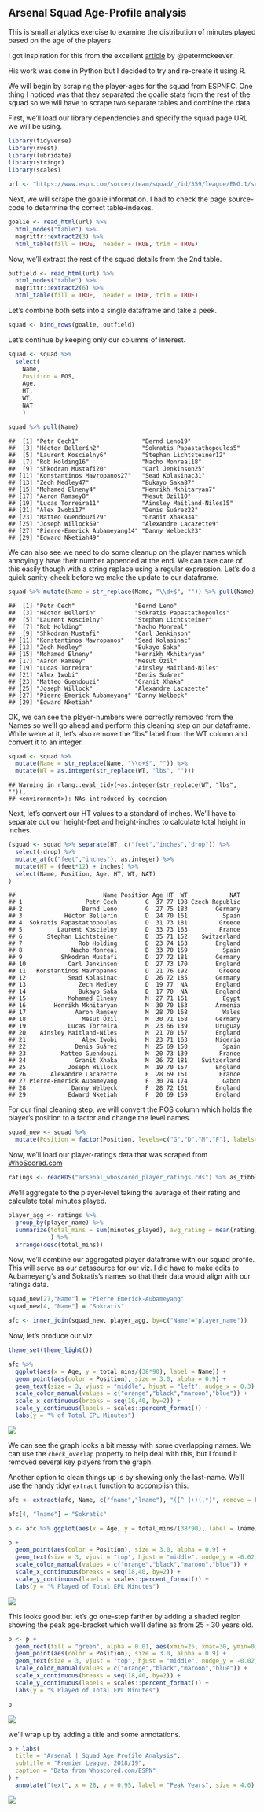 Arsenal Squad Age-Profile analysis
----------------------------------

This is small analytics exercise to examine the distribution of minutes
played based on the age of the players.

I got inspiration for this from the excellent
[article](http://petermckeever.com/2019/04/creating-squad-age-profiles/)
by @petermckeever.

His work was done in Python but I decided to try and re-create it using
R.

We will begin by scraping the player-ages for the squad from ESPNFC. One
thing I noticed was that they separated the goalie stats from the rest
of the squad so we will have to scrape two separate tables and combine
the data.

First, we’ll load our library dependencies and specify the squad page
URL we will be using.

``` r
library(tidyverse)
library(rvest)
library(lubridate)
library(stringr)
library(scales)

url <- "https://www.espn.com/soccer/team/squad/_/id/359/league/ENG.1/season/2018"
```

Next, we will scrape the goalie information. I had to check the page
source-code to determine the correct table-indexes.

``` r
goalie <- read_html(url) %>% 
  html_nodes("table") %>% 
  magrittr::extract2(3) %>% 
  html_table(fill = TRUE,  header = TRUE, trim = TRUE)
```

Now, we’ll extract the rest of the squad details from the 2nd table.

``` r
outfield <- read_html(url) %>% 
  html_nodes("table") %>% 
  magrittr::extract2(6) %>% 
  html_table(fill = TRUE,  header = TRUE, trim = TRUE)
```

Let’s combine both sets into a single dataframe and take a peek.

``` r
squad <- bind_rows(goalie, outfield)
```

Let’s continue by keeping only our columns of interest.

``` r
squad <- squad %>% 
  select(
    Name, 
    Position = POS, 
    Age, 
    HT, 
    WT, 
    NAT
    )

squad %>% pull(Name)
```

    ##  [1] "Petr Cech1"                  "Bernd Leno19"               
    ##  [3] "Héctor Bellerín2"            "Sokratis Papastathopoulos5" 
    ##  [5] "Laurent Koscielny6"          "Stephan Lichtsteiner12"     
    ##  [7] "Rob Holding16"               "Nacho Monreal18"            
    ##  [9] "Shkodran Mustafi20"          "Carl Jenkinson25"           
    ## [11] "Konstantinos Mavropanos27"   "Sead Kolasinac31"           
    ## [13] "Zech Medley47"               "Bukayo Saka87"              
    ## [15] "Mohamed Elneny4"             "Henrikh Mkhitaryan7"        
    ## [17] "Aaron Ramsey8"               "Mesut Özil10"               
    ## [19] "Lucas Torreira11"            "Ainsley Maitland-Niles15"   
    ## [21] "Alex Iwobi17"                "Denis Suárez22"             
    ## [23] "Matteo Guendouzi29"          "Granit Xhaka34"             
    ## [25] "Joseph Willock59"            "Alexandre Lacazette9"       
    ## [27] "Pierre-Emerick Aubameyang14" "Danny Welbeck23"            
    ## [29] "Edward Nketiah49"

We can also see we need to do some cleanup on the player names which
annoyingly have their number appended at the end. We can take care of
this easily though with a string replace using a regular expression.
Let’s do a quick sanity-check before we make the update to our
dataframe.

``` r
squad %>% mutate(Name = str_replace(Name, "\\d+$", "")) %>% pull(Name)
```

    ##  [1] "Petr Cech"                 "Bernd Leno"               
    ##  [3] "Héctor Bellerín"           "Sokratis Papastathopoulos"
    ##  [5] "Laurent Koscielny"         "Stephan Lichtsteiner"     
    ##  [7] "Rob Holding"               "Nacho Monreal"            
    ##  [9] "Shkodran Mustafi"          "Carl Jenkinson"           
    ## [11] "Konstantinos Mavropanos"   "Sead Kolasinac"           
    ## [13] "Zech Medley"               "Bukayo Saka"              
    ## [15] "Mohamed Elneny"            "Henrikh Mkhitaryan"       
    ## [17] "Aaron Ramsey"              "Mesut Özil"               
    ## [19] "Lucas Torreira"            "Ainsley Maitland-Niles"   
    ## [21] "Alex Iwobi"                "Denis Suárez"             
    ## [23] "Matteo Guendouzi"          "Granit Xhaka"             
    ## [25] "Joseph Willock"            "Alexandre Lacazette"      
    ## [27] "Pierre-Emerick Aubameyang" "Danny Welbeck"            
    ## [29] "Edward Nketiah"

OK, we can see the player-numbers were correctly removed from the Names
so we’ll go ahead and perform this cleaning step on our dataframe. While
we’re at it, let’s also remove the “lbs” label from the WT column and
convert it to an integer.

``` r
squad <- squad %>% 
  mutate(Name = str_replace(Name, "\\d+$", "")) %>% 
  mutate(WT = as.integer(str_replace(WT, "lbs", ""))) 
```

    ## Warning in rlang::eval_tidy(~as.integer(str_replace(WT, "lbs", "")),
    ## <environment>): NAs introduced by coercion

Next, let’s convert our HT values to a standard of inches. We’ll have to
separate out our height-feet and height-inches to calculate total height
in inches.

``` r
(squad <- squad %>% separate(HT, c("feet","inches","drop")) %>% 
  select(-drop) %>% 
  mutate_at(c("feet","inches"), as.integer) %>% 
  mutate(HT = (feet*12) + inches) %>% 
  select(Name, Position, Age, HT, WT, NAT) 
)
```

    ##                         Name Position Age HT  WT            NAT
    ## 1                  Petr Cech        G  37 77 198 Czech Republic
    ## 2                 Bernd Leno        G  27 75 183        Germany
    ## 3            Héctor Bellerín        D  24 70 161          Spain
    ## 4  Sokratis Papastathopoulos        D  31 73 181         Greece
    ## 5          Laurent Koscielny        D  33 73 163         France
    ## 6       Stephan Lichtsteiner        D  35 71 152    Switzerland
    ## 7                Rob Holding        D  23 74 163        England
    ## 8              Nacho Monreal        D  33 70 159          Spain
    ## 9           Shkodran Mustafi        D  27 72 181        Germany
    ## 10            Carl Jenkinson        D  27 73 170        England
    ## 11   Konstantinos Mavropanos        D  21 76 192         Greece
    ## 12            Sead Kolasinac        D  26 72 185        Germany
    ## 13               Zech Medley        D  19 77  NA        England
    ## 14               Bukayo Saka        D  17 70  NA        England
    ## 15            Mohamed Elneny        M  27 71 161          Egypt
    ## 16        Henrikh Mkhitaryan        M  30 70 163        Armenia
    ## 17              Aaron Ramsey        M  28 70 168          Wales
    ## 18                Mesut Özil        M  30 71 168        Germany
    ## 19            Lucas Torreira        M  23 66 139        Uruguay
    ## 20    Ainsley Maitland-Niles        M  21 70 157        England
    ## 21                Alex Iwobi        M  23 71 163        Nigeria
    ## 22              Denis Suárez        M  25 69 150          Spain
    ## 23          Matteo Guendouzi        M  20 73 139         France
    ## 24              Granit Xhaka        M  26 72 181    Switzerland
    ## 25            Joseph Willock        M  19 70 157        England
    ## 26       Alexandre Lacazette        F  28 69 161         France
    ## 27 Pierre-Emerick Aubameyang        F  30 74 174          Gabon
    ## 28             Danny Welbeck        F  28 72 161        England
    ## 29            Edward Nketiah        F  20 69 159        England

For our final cleaning step, we will convert the POS column which holds
the player’s position to a factor and change the level names.

``` r
squad_new <- squad %>% 
  mutate(Position = factor(Position, levels=c("G","D","M","F"), labels=c("Goalie","Defense","Midfield","Forward")))
```

Now, we’ll load our player-ratings data that was scraped from
[WhoScored.com](http://whoscored.com)

``` r
ratings <- readRDS("arsenal_whoscored_player_ratings.rds") %>% as_tibble
```

We’ll aggregate to the player-level taking the average of their rating
and calculate total minutes played.

``` r
player_agg <- ratings %>% 
  group_by(player_name) %>% 
  summarize(total_mins = sum(minutes_played), avg_rating = mean(rating)
            ) %>% 
  arrange(desc(total_mins))
```

Now, we’ll combine our aggregated player dataframe with our squad
profile. This will serve as our datasource for our viz. I did have to
make edits to Aubameyang’s and Sokratis’s names so that their data would
align with our ratings data.

``` r
squad_new[27,"Name"] = "Pierre Emerick-Aubameyang"
squad_new[4, "Name"] = "Sokratis"

afc <- inner_join(squad_new, player_agg, by=c("Name"="player_name"))
```

Now, let’s produce our viz.

``` r
theme_set(theme_light())

afc %>% 
  ggplot(aes(x = Age, y = total_mins/(38*90), label = Name)) +
  geom_point(aes(color = Position), size = 3.0, alpha = 0.9) +
  geom_text(size = 3, vjust = "middle", hjust = "left", nudge_x = 0.3) +
  scale_color_manual(values = c("orange","black","maroon","blue")) +
  scale_x_continuous(breaks = seq(18,40, by=2)) +
  scale_y_continuous(labels = scales::percent_format()) +
  labs(y = "% of Total EPL Minutes")
```

![](squad_age_profile_analysis_files/figure-markdown_github/unnamed-chunk-13-1.png)

We can see the graph looks a bit messy with some overlapping names. We
can use the `check_overlap` property to help deal with this, but I found
it removed several key players from the graph.

Another option to clean things up is by showing only the last-name.
We’ll use the handy tidyr `extract` function to accomplish this.

``` r
afc <- extract(afc, Name, c("fname","lname"), "([^ ]+)(.*)", remove = FALSE)

afc[4, "lname"] = "Sokratis"

p <- afc %>% ggplot(aes(x = Age, y = total_mins/(38*90), label = lname))

p + 
  geom_point(aes(color = Position), size = 3.0, alpha = 0.9) +
  geom_text(size = 3, vjust = "top", hjust = "middle", nudge_y = -0.02, nudge_x = 0.5) +
  scale_color_manual(values = c("orange","black","maroon","blue")) +
  scale_x_continuous(breaks = seq(18,40, by=2)) +
  scale_y_continuous(labels = scales::percent_format()) +
  labs(y = "% Played of Total EPL Minutes")
```

![](squad_age_profile_analysis_files/figure-markdown_github/unnamed-chunk-14-1.png)

This looks good but let’s go one-step farther by adding a shaded region
showing the peak age-bracket which we’ll define as from 25 - 30 years
old.

``` r
p <- p +
  geom_rect(fill = "green", alpha = 0.01, aes(xmin=25, xmax=30, ymin=0, ymax=1)) +
  geom_point(aes(color = Position), size = 3.0, alpha = 0.9) +
  geom_text(size = 3, vjust = "top", hjust = "middle", nudge_y = -0.02, nudge_x = 0.5) +
  scale_color_manual(values = c("orange","black","maroon","blue")) +
  scale_x_continuous(breaks = seq(18,40, by=2)) +
  scale_y_continuous(labels = scales::percent_format()) +
  labs(y = "% Played of Total EPL Minutes")

p
```

![](squad_age_profile_analysis_files/figure-markdown_github/unnamed-chunk-15-1.png)

we’ll wrap up by adding a title and some annotations.

``` r
p + labs(
  title = "Arsenal | Squad Age Profile Analysis",
  subtitle = "Premier League, 2018/19",
  caption = "Data from Whoscored.com/ESPN"
) +
  annotate("text", x = 28, y = 0.95, label = "Peak Years", size = 4.0)
```

![](squad_age_profile_analysis_files/figure-markdown_github/unnamed-chunk-16-1.png)
